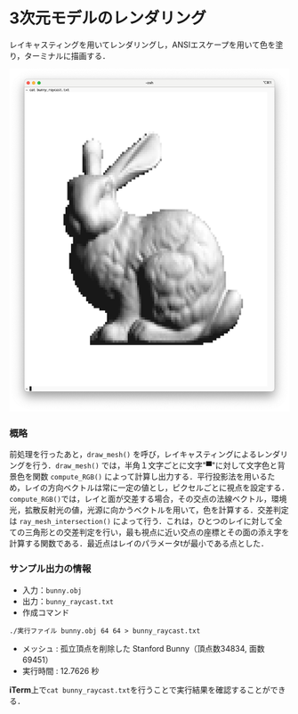 # 3次元モデルのレンダリング

レイキャスティングを用いてレンダリングし，ANSIエスケープを用いて色を塗り，ターミナルに描画する．

<img src = "image.png">

### 概略
前処理を行ったあと，`draw_mesh()` を呼び，レイキャスティングによるレンダリングを行う．`draw_mesh()` では，半角１文字ごとに文字"▀"に対して文字色と背景色を関数 `compute_RGB()` によって計算し出力する．平行投影法を用いるため，レイの方向ベクトルは常に一定の値とし，ピクセルごとに視点を設定する．`compute_RGB()`では，レイと面が交差する場合，その交点の法線ベクトル，環境光，拡散反射光の値，光源に向かうベクトルを用いて，色を計算する．交差判定は `ray_mesh_intersection()` によって行う．これは，ひとつのレイに対して全ての三角形との交差判定を行い，最も視点に近い交点の座標とその面の添え字を計算する関数である．最近点はレイのパラメータtが最小である点とした．


### サンプル出力の情報
- 入力：`bunny.obj`
- 出力：`bunny_raycast.txt`
- 作成コマンド
```
./実行ファイル bunny.obj 64 64 > bunny_raycast.txt
```
- メッシュ : 孤立頂点を削除した Stanford Bunny（頂点数34834, 面数69451）
- 実行時間 : 12.7626 秒

**iTerm**上で`cat bunny_raycast.txt`を行うことで実行結果を確認することができる．
